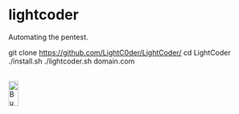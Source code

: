 # lightcoder

Automating the pentest.

git clone https://github.com/LightC0der/LightCoder/
cd LightCoder
./install.sh
./lightcoder.sh domain.com

</br>
<a href="https://www.buymeacoffee.com/Lightcoder" target="_blank"><img src="https://cdn.buymeacoffee.com/buttons/default-orange.png" alt="Buy Me A Coffee" style="height: 50 !important;width: 20 !important;" ></a>
